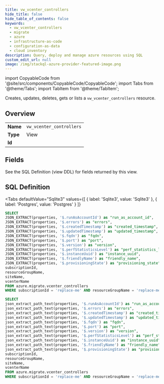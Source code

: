 ```yaml
--- 
title: vw_vcenter_controllers
hide_title: false
hide_table_of_contents: false
keywords:
  - vw_vcenter_controllers
  - migrate
  - azure
  - infrastructure-as-code
  - configuration-as-data
  - cloud inventory
description: Query, deploy and manage azure resources using SQL
custom_edit_url: null
image: /img/stackql-azure-provider-featured-image.png
---
```


import CopyableCode from '@site/src/components/CopyableCode/CopyableCode';
import Tabs from '@theme/Tabs';
import TabItem from '@theme/TabItem';

Creates, updates, deletes, gets or lists a <code>vw_vcenter_controllers</code> resource.

## Overview
<table><tbody>
<tr><td><b>Name</b></td><td><code>vw_vcenter_controllers</code></td></tr>
<tr><td><b>Type</b></td><td>View</td></tr>
<tr><td><b>Id</b></td><td><CopyableCode code="azure.migrate.vw_vcenter_controllers" /></td></tr>
</tbody></table>

## Fields

See the SQL Definition (view DDL) for fields returned by this view.

## SQL Definition

<Tabs
defaultValue="Sqlite3"
values={[
{ label: 'Sqlite3', value: 'Sqlite3' },
{ label: 'Postgres', value: 'Postgres' }
]}
>
<TabItem value="Sqlite3">

```sql
SELECT
JSON_EXTRACT(properties, '$.runAsAccountId') as "run_as_account_id",
JSON_EXTRACT(properties, '$.errors') as "errors",
JSON_EXTRACT(properties, '$.createdTimestamp') as "created_timestamp",
JSON_EXTRACT(properties, '$.updatedTimestamp') as "updated_timestamp",
JSON_EXTRACT(properties, '$.fqdn') as "fqdn",
JSON_EXTRACT(properties, '$.port') as "port",
JSON_EXTRACT(properties, '$.version') as "version",
JSON_EXTRACT(properties, '$.perfStatisticsLevel') as "perf_statistics_level",
JSON_EXTRACT(properties, '$.instanceUuid') as "instance_uuid",
JSON_EXTRACT(properties, '$.friendlyName') as "friendly_name",
JSON_EXTRACT(properties, '$.provisioningState') as "provisioning_state",
subscriptionId,
resourceGroupName,
siteName,
vcenterName
FROM azure.migrate.vcenter_controllers
WHERE subscriptionId = 'replace-me' AND resourceGroupName = 'replace-me' AND siteName = 'replace-me';
```

</TabItem>
<TabItem value="Postgres">

```sql
SELECT
json_extract_path_text(properties, '$.runAsAccountId') as "run_as_account_id",
json_extract_path_text(properties, '$.errors') as "errors",
json_extract_path_text(properties, '$.createdTimestamp') as "created_timestamp",
json_extract_path_text(properties, '$.updatedTimestamp') as "updated_timestamp",
json_extract_path_text(properties, '$.fqdn') as "fqdn",
json_extract_path_text(properties, '$.port') as "port",
json_extract_path_text(properties, '$.version') as "version",
json_extract_path_text(properties, '$.perfStatisticsLevel') as "perf_statistics_level",
json_extract_path_text(properties, '$.instanceUuid') as "instance_uuid",
json_extract_path_text(properties, '$.friendlyName') as "friendly_name",
json_extract_path_text(properties, '$.provisioningState') as "provisioning_state",
subscriptionId,
resourceGroupName,
siteName,
vcenterName
FROM azure.migrate.vcenter_controllers
WHERE subscriptionId = 'replace-me' AND resourceGroupName = 'replace-me' AND siteName = 'replace-me';
```

</TabItem>
</Tabs>

